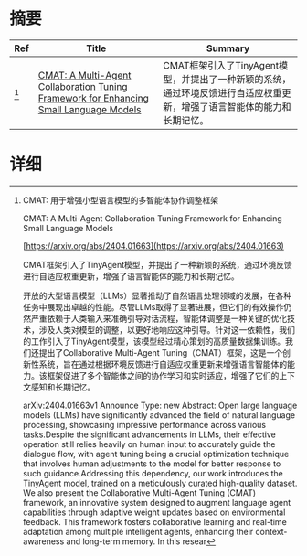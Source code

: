# 摘要

| Ref | Title | Summary |
| --- | --- | --- |
| [^1] | [CMAT: A Multi-Agent Collaboration Tuning Framework for Enhancing Small Language Models](https://arxiv.org/abs/2404.01663) | CMAT框架引入了TinyAgent模型，并提出了一种新颖的系统，通过环境反馈进行自适应权重更新，增强了语言智能体的能力和长期记忆。 |

# 详细

[^1]: CMAT: 用于增强小型语言模型的多智能体协作调整框架

    CMAT: A Multi-Agent Collaboration Tuning Framework for Enhancing Small Language Models

    [https://arxiv.org/abs/2404.01663](https://arxiv.org/abs/2404.01663)

    CMAT框架引入了TinyAgent模型，并提出了一种新颖的系统，通过环境反馈进行自适应权重更新，增强了语言智能体的能力和长期记忆。

    

    开放的大型语言模型（LLMs）显著推动了自然语言处理领域的发展，在各种任务中展现出卓越的性能。尽管LLMs取得了显著进展，但它们的有效操作仍然严重依赖于人类输入来准确引导对话流程，智能体调整是一种关键的优化技术，涉及人类对模型的调整，以更好地响应这种引导。针对这一依赖性，我们的工作引入了TinyAgent模型，该模型经过精心策划的高质量数据集训练。我们还提出了Collaborative Multi-Agent Tuning（CMAT）框架，这是一个创新性系统，旨在通过根据环境反馈进行自适应权重更新来增强语言智能体的能力。该框架促进了多个智能体之间的协作学习和实时适应，增强了它们的上下文感知和长期记忆。

    arXiv:2404.01663v1 Announce Type: new  Abstract: Open large language models (LLMs) have significantly advanced the field of natural language processing, showcasing impressive performance across various tasks.Despite the significant advancements in LLMs, their effective operation still relies heavily on human input to accurately guide the dialogue flow, with agent tuning being a crucial optimization technique that involves human adjustments to the model for better response to such guidance.Addressing this dependency, our work introduces the TinyAgent model, trained on a meticulously curated high-quality dataset. We also present the Collaborative Multi-Agent Tuning (CMAT) framework, an innovative system designed to augment language agent capabilities through adaptive weight updates based on environmental feedback. This framework fosters collaborative learning and real-time adaptation among multiple intelligent agents, enhancing their context-awareness and long-term memory. In this resear
    

